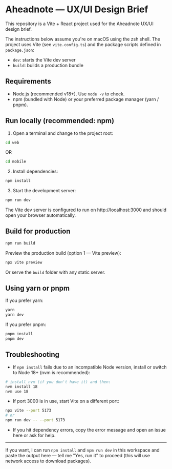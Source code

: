# Aheadnote — UX/UI Design Brief

This repository is a Vite + React project used for the Aheadnote UX/UI design brief.

The instructions below assume you're on macOS using the zsh shell. The project uses Vite (see `vite.config.ts`) and the package scripts defined in `package.json`:

- `dev`: starts the Vite dev server
- `build`: builds a production bundle

## Requirements

- Node.js (recommended v18+). Use `node -v` to check.
- npm (bundled with Node) or your preferred package manager (yarn / pnpm).

## Run locally (recommended: npm)

1. Open a terminal and change to the project root:

```zsh
cd web 
```
OR
```zsh
cd mobile 
```

2. Install dependencies:

```zsh
npm install
```

3. Start the development server:

```zsh
npm run dev
```

The Vite dev server is configured to run on http://localhost:3000 and should open your browser automatically.

## Build for production

```zsh
npm run build
```

Preview the production build (option 1 — Vite preview):

```zsh
npx vite preview
```

Or serve the `build` folder with any static server.

## Using yarn or pnpm

If you prefer yarn:

```zsh
yarn
yarn dev
```

If you prefer pnpm:

```zsh
pnpm install
pnpm dev
```

## Troubleshooting

- If `npm install` fails due to an incompatible Node version, install or switch to Node 18+ (nvm is recommended):

```zsh
# install nvm (if you don't have it) and then:
nvm install 18
nvm use 18
```

- If port 3000 is in use, start Vite on a different port:

```zsh
npx vite --port 5173
# or
npm run dev -- --port 5173
```

- If you hit dependency errors, copy the error message and open an issue here or ask for help.

---

If you want, I can run `npm install` and `npm run dev` in this workspace and paste the output here — tell me "Yes, run it" to proceed (this will use network access to download packages).
